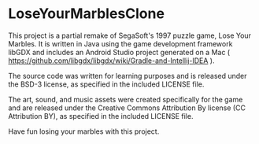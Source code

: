 LoseYourMarblesClone
====================

This project is a partial remake of SegaSoft's 1997 puzzle game, Lose Your Marbles. It is written in Java using the game development framework libGDX and includes an Android Studio project generated on a Mac ( https://github.com/libgdx/libgdx/wiki/Gradle-and-Intellij-IDEA ).

The source code was written for learning purposes and is released under the BSD-3 license, as specified in the included LICENSE file.

The art, sound, and music assets were created specifically for the game and are released under the Creative Commons Attribution By license (CC Attribution BY), as specified in the included LICENSE file.

Have fun losing your marbles with this project.